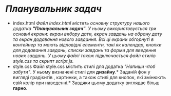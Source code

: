 # *Планувальник задач*
* index.html
_Файл index.html містить основну структуру нашого додатка **"Планувальник задач"**. У ньому використовується три основні екрани: екран вибору дати, екран завдань на обрану дату та екран додавання нового завдання. Всі ці екрани обгорнуті в контейнер та мають відповідні елементи, такі як календар, кнопки для додавання завдань, списки завдань та форми для введення нових завдань. У цьому файлі також підключається файл стилів style.css та скрипт script.js._
* style.css
Файл style.css містить стилі для додатка *"Напиши чтоб забути"*. У ньому визначені стилі для **дизайну**.* Заданій фон у вигляді градієнтів , картинки, а також стилі для кнопок, які змінюють свій колір при наведенні.* Завдяки цьому додатку виглядає більш **гарно.**
